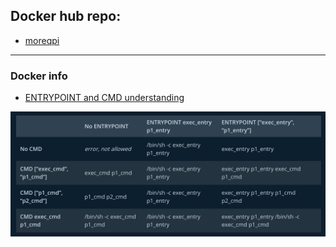 ## Docker hub repo:
- [moreqpi](https://hub.docker.com/r/moreqpi)

---

### Docker info

- [ENTRYPOINT and CMD understanding](https://docs.docker.com/engine/reference/builder/#understand-how-cmd-and-entrypoint-interact)

![](_README.sources/ENTRYPOINT_CMD.png)

